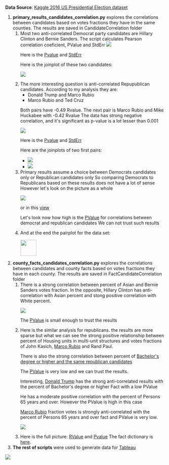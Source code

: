 <b>Data Source</b>: <a href="https://www.kaggle.com/benhamner/2016-us-election">Kaggle 2016 US Presidential Election dataset</a>

<ol>
<li><b>primary_results_candidates_correlation.py</b> explores the correlations between candidates based on votes fractions they have in the same counties.
The results are saved in CandidateCorrelation folder
<ol>
<li> Most two anti-correlated Democrat party candidates are Hillary Clinton and Bernie Sanders. The script calculates Pearson correlation coeficient, PValue and StdErr
<img src="https://raw.githubusercontent.com/KaterynaD/2016USPresidentElectionPrimaryResultsAnalysis/master/CandidateCorrelation/dem_rvalue.png">
<p>Here is the <a href="https://raw.githubusercontent.com/KaterynaD/2016USPresidentElectionPrimaryResultsAnalysis/master/CandidateCorrelation/dem_pvalue.png">Pvalue</a>
 and <a href="https://raw.githubusercontent.com/KaterynaD/2016USPresidentElectionPrimaryResultsAnalysis/master/CandidateCorrelation/dem_stderr.png">StdErr</a>
<p>Here is the joinplot of these two candidates:
<p><img src="https://raw.githubusercontent.com/KaterynaD/2016USPresidentElectionPrimaryResultsAnalysis/master/CandidateCorrelation/HillaryClinton_BernieSanders_joinplot.png">

<li>The more interesting question is anti-correlated Repupublican candidates. According to my analysis they are:
<ul>
<li>Donald Trump and Marco Rubio
<li>Marco Rubio and Ted Cruz
</ul>
<p>Both pairs have -0.49 Rvalue. The next pair is Marco Rubio and Mike Huckabee with -0.42 Rvalue
The data has strong negative correlation, and it's significant as p-value is a lot lesser than 0.001

<p><img src="https://raw.githubusercontent.com/KaterynaD/2016USPresidentElectionPrimaryResultsAnalysis/master/CandidateCorrelation/rep_rvalue.png">

<p>Here is the <a href="https://raw.githubusercontent.com/KaterynaD/2016USPresidentElectionPrimaryResultsAnalysis/master/CandidateCorrelation/rep_pvalue.png">Pvalue</a>
 and <a href="https://raw.githubusercontent.com/KaterynaD/2016USPresidentElectionPrimaryResultsAnalysis/master/CandidateCorrelation/rep_stderr.png">StdErr</a>

<p>Here are the joinplots of two first pairs:
<ul>
<li><img src="https://raw.githubusercontent.com/KaterynaD/2016USPresidentElectionPrimaryResultsAnalysis/master/CandidateCorrelation/DonaldTrump_MarcoRubio_joinplot.png">
<li><img src="https://raw.githubusercontent.com/KaterynaD/2016USPresidentElectionPrimaryResultsAnalysis/master/CandidateCorrelation/MarcoRubio_TedCruz_joinplot.png">
</ul>
<li> Primary results assume a choice between Democrats candidates only or Republican candidates only
So comparing Democrats to Republicans based on these results does not have a lot of sense
However let's look on the picture as a whole

<p><img src="https://raw.githubusercontent.com/KaterynaD/2016USPresidentElectionPrimaryResultsAnalysis/master/CandidateCorrelation/rvalue.png">
<p>or in this <a href="https://raw.githubusercontent.com/KaterynaD/2016USPresidentElectionPrimaryResultsAnalysis/master/CandidateCorrelation/corrplot.png">view</a>


<p>Let's look now how high is the <a href="https://raw.githubusercontent.com/KaterynaD/2016USPresidentElectionPrimaryResultsAnalysis/master/CandidateCorrelation/pvalue.png">PValue</a> for correlations between democrat and republican candidates
We can not trust such results

<li> And at the end the pairplot for the data set:

<p><a href="https://raw.githubusercontent.com/KaterynaD/2016USPresidentElectionPrimaryResultsAnalysis/master/CandidateCorrelation/pairplot.png"><img height=50 width= 50 src="https://raw.githubusercontent.com/KaterynaD/2016USPresidentElectionPrimaryResultsAnalysis/master/CandidateCorrelation/pairplot.png"></a>
</ol>

<li> <b>county_facts_candidates_correlation.py</b> explores the correlations between candidates and county facts based on votes fractions they have in each county.
The results are saved in FactCandidateCorrelation folder
<ol>
<li> There is a strong correlation between percent of Asian and Bernie Sanders votes fraction. In the opposite, Hillary Clinton has anti-correlation with Asian percent and stong positive correlation with White percent.

<p><img src="https://raw.githubusercontent.com/KaterynaD/2016USPresidentElectionPrimaryResultsAnalysis/master/FactCandidateCorrelation/DemRvalue_max.png">

<p>The <a href="https://raw.githubusercontent.com/KaterynaD/2016USPresidentElectionPrimaryResultsAnalysis/master/FactCandidateCorrelation/DemPvalue_max.png">PValue</a> is small enough to trust the results

<li> Here is the similar analysis for republicans. the results are more sparse but what we can see the strong positive relationship
between percent of Housing units in multi-unit structures and votes fractions of John Kasich, <a href="https://raw.githubusercontent.com/KaterynaD/2016USPresidentElectionPrimaryResultsAnalysis/master/FactCandidateCorrelation/MarcoRubio_HSG096213_joinplot.png">Marco Rubio</a> and Rand Paul.

<p>There is also the strong correlation between percent of <a href="https://raw.githubusercontent.com/KaterynaD/2016USPresidentElectionPrimaryResultsAnalysis/master/FactCandidateCorrelation/MarcoRubio_EDU685213_joinplot.png">Bachelor's degree or higher and the same republican candidates</a>

<p>The <a href="https://raw.githubusercontent.com/KaterynaD/2016USPresidentElectionPrimaryResultsAnalysis/master/FactCandidateCorrelation/RepPvalue_max.png">PValue</a> is very low and we can trust the results.

<p>Interesting, <a href="https://raw.githubusercontent.com/KaterynaD/2016USPresidentElectionPrimaryResultsAnalysis/master/FactCandidateCorrelation/DonaldTrump_EDU685213_joinplot.png">Donald Trump</a> has the strong anti-correlated results with the percent of Bachelor's degree or higher Fact with a low PValue

<p>He has a moderate positive correlation with the percent of Persons 65 years and over. However the PValue is high in this case

<a href="https://raw.githubusercontent.com/KaterynaD/2016USPresidentElectionPrimaryResultsAnalysis/master/FactCandidateCorrelation/MarcoRubio_AGE775214_joinplot.png">Marco Rubio</a> fraction votes is strongly anti-correlated with the percent of Persons 65 years and over fact and PValue is very low.


<p><img src="https://raw.githubusercontent.com/KaterynaD/2016USPresidentElectionPrimaryResultsAnalysis/master/FactCandidateCorrelation/RepRvalue_max.png">

<li> Here is the full picture: <a href="https://raw.githubusercontent.com/KaterynaD/2016USPresidentElectionPrimaryResultsAnalysis/master/FactCandidateCorrelation/rvalue_facts.png">RValue</a> and <a href="https://raw.githubusercontent.com/KaterynaD/2016USPresidentElectionPrimaryResultsAnalysis/master/FactCandidateCorrelation/pvalue_facts.png">Pvalue</a>
The fact dictionary is <a href="https://github.com/KaterynaD/2016USPresidentElectionPrimaryResultsAnalysis/blob/master/SourceData/county_facts_dictionary.csv">here</a>.
</ol>
<li><b>The rest of scripts</b> were used to generate data for <a href="https://public.tableau.com/views/2016ElectionPrimaryResults/CandidateCorrelationHeatmap?:embed=y&:display_count=yes&:showTabs=y">Tableau</a>

</ol>


 
 
 <script type='text/javascript' src='https://public.tableau.com/javascripts/api/viz_v1.js'></script><div class='tableauPlaceholder' style='width: 982px; height: 745px;'><noscript><a href='#'><img alt=' ' src='https:&#47;&#47;public.tableau.com&#47;static&#47;images&#47;20&#47;2016ElectionPrimaryResults&#47;CandidateCorrelationHeatmap&#47;1_rss.png' style='border: none' /></a></noscript><object class='tableauViz' width='982' height='745' style='display:none;'><param name='host_url' value='https%3A%2F%2Fpublic.tableau.com%2F' /> <param name='site_root' value='' /><param name='name' value='2016ElectionPrimaryResults&#47;CandidateCorrelationHeatmap' /><param name='tabs' value='yes' /><param name='toolbar' value='yes' /><param name='static_image' value='https:&#47;&#47;public.tableau.com&#47;static&#47;images&#47;20&#47;2016ElectionPrimaryResults&#47;CandidateCorrelationHeatmap&#47;1.png' /> <param name='animate_transition' value='yes' /><param name='display_static_image' value='yes' /><param name='display_spinner' value='yes' /><param name='display_overlay' value='yes' /><param name='display_count' value='yes' /><param name='showTabs' value='y' /></object></div>
